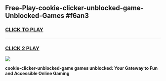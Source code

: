 
## Free-Play-cookie-clicker-unblocked-game-Unblocked-Games #f6an3
<h3>
<a href="https://news.freeplayer.one?title=cookie-clicker-unblocked-game&ref=8M">CLICK TO PLAY</a></h3>
<hr>

<h3>
<a href="https://news.freeplayer.one?title=cookie-clicker-unblocked-game&ref=8M">CLICK 2 PLAY</a>
  
</h3>

<a href="https://news.freeplayer.one?title=cookie-clicker-unblocked-game&ref=8M"><img src="https://clearcache.store/games.png"></a>


**cookie-clicker-unblocked-game games unblocked: Your Gateway to Fun and Accessible Online Gaming**

